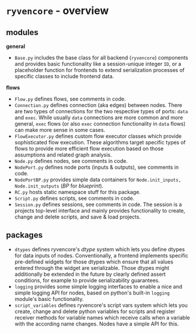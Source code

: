 # `ryvencore` - overview

## modules

**general**

- `Base.py` includes the base class for all backend (`ryvencore`) components and provides basic functionality like a session-unique integer `ID`, or a placeholder function for frontends to extend serialization processes of specific classes to include frontend data.

**flows**

- `Flow.py` defines flows, see comments in code.
- `Connection.py` defines connection (aka edges) between nodes. There are two types of connections for the two respective types of ports: `data` and `exec`. While usually `data` connections are more common and more general, `exec` flows (or also `exec` connection functionality in `data` flows) can make more sense in some cases.
- `FlowExecutor.py` defines custom flow executor classes which provide sophisticated flow execution. These algorithms target specific types of flows to provide more efficient flow execution based on those assumptions and related graph analysis.
- `Node.py` defines nodes, see comments in code.
- `NodePort.py` defines node ports (inputs & outputs), see comments in code.
- `NodePortBP.py` provides simple data containers for `Node.init_inputs, Node.init_outputs` (*BP* for *blueprint*).
- `RC.py` hosts static namespace stuff for this package.
- `Script.py` defines scripts, see comments in code.
- `Session.py` defines sessions, see comments in code. The session is a projects top-level interface and mainly provides functionality to create, change and delete scripts, and save & load projects.

## packages

- `dtypes` defines ryvencore's *dtype* system which lets you define dtypes for data inputs of nodes. Conventionally, a frontend implements specific pre-defined widgets for those dtypes which ensure that all values entered through the widget are serializable. Those dtypes might additionally be extended in the future by clearly defined assert conditions, for example to provide serializability guarantees.
- `logging` provides some simple logging interfaces to enable a nice and simple logging API for nodes, based on python's built-in `logging` module's basic functionality.
- `script_variables` defines ryvencore's script vars system which lets you create, change and delete python variables for scripts and register receiver methods for variable names which receive calls when a variable with the according name changes. Nodes have a simple API for this.
